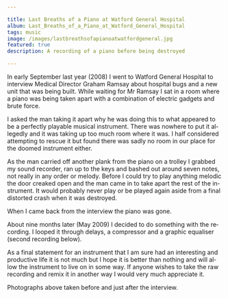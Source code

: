 ```yaml
---

title: Last Breaths of a Piano at Watford General Hospital
album: Last_Breaths_of_a_Piano_at_Watford_General_Hospital
tags: music
image: /images/lastbreathsofapianoatwatfordgeneral.jpg
featured: true
description: A recording of a piano before being destroyed

---
```


In early September last year (2008) I went to Watford General Hospital to interview Medical Director Graham Ramsay about hospital bugs and a new unit that was being built. While waiting for Mr Ramsay I sat in a room where a piano was being taken apart with a combination of electric gadgets and brute force.

I asked the man tak­ing it apart why he was do­ing this to what ap­peared to be a per­fectly play­able mu­sical in­stru­ment. There was nowhere to put it al­legedly and it was tak­ing up too much room where it was. I half con­sidered at­tempt­ing to res­cue it but found there was sadly no room in our place for the doomed in­stru­ment either.

As the man car­ried off an­other plank from the pi­ano on a trol­ley I grabbed my sound re­corder, ran up to the keys and bashed out around seven notes, not really in any or­der or melody. Be­fore I could try to play any­thing melodic the door creaked open and the man came in to take apart the rest of the in­stru­ment. It would prob­ably never play or be played again aside from a fi­nal dis­tor­ted crash when it was des­troyed.

When I came back from the in­ter­view the pi­ano was gone.

About nine months later (May 2009) I de­cided to do something with the re­cord­ing. I looped it through delays, a com­pressor and a graphic equal­iser (second re­cord­ing be­low).

As a fi­nal state­ment for an in­stru­ment that I am sure had an in­ter­est­ing and pro­duct­ive life it is not much but I hope it is bet­ter than noth­ing and will al­low the in­stru­ment to live on in some way. If any­one wishes to take the raw re­cord­ing and re­mix it in an­other way I would very much ap­pre­ci­ate it.

Pho­to­graphs above taken be­fore and just after the in­ter­view.
